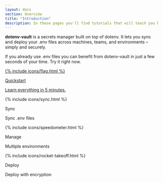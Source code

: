 ```yaml
---
layout: docs
section: Overview
title: "Introduction"
description: In these pages you'll find tutorials that will teach you how to use dotenv-vault, and reference documentation for all the moving parts.
---
```


**dotenv-vault** is a secrets manager built on top of dotenv. It lets you sync and deploy your .env files across machines, teams, and environments – simply and securely.

If you already use .env files you can benefit from dotenv-vault in just a few seconds of your time. Try it right now.

<div class="row row-cols-2 g-2">
  <div class="col-lg-12">
    <a href="/docs/quickstart" class="text-decoration-none link-dark">
      <div class="card h-100">
        <div class="card-body">
          {% include icons/flag.html %}
          <p class="fw-bold mb-0">Quickstart</p>
          <p class="mb-0">Learn everything in 5 minutes.</p>
        </div>
      </div>
    </a>
  </div>

  <div class="col-lg-4">
    <div class="card h-100">
      <div class="card-body">
        <div class="text-success">{% include icons/sync.html %}</div>
        <p class="fw-bold mb-0">Sync</p>
        <p class="mb-0">Sync .env files</p>
      </div>
    </div>
  </div>

  <div class="col-lg-4">
    <div class="card h-100">
      <div class="card-body">
        <div class="text-danger">{% include icons/speedometer.html %}</div>
        <p class="fw-bold mb-0">Manage</p>
        <p class="mb-0">Multiple environments</p>
      </div>
    </div>
  </div>

  <div class="col-lg-4">
    <div class="card h-100">
      <div class="card-body">
        <div class="text-primary">{% include icons/rocket-takeoff.html %}</div>
        <p class="fw-bold mb-0">Deploy</p>
        <p class="mb-0">Deploy with encryption</p>
      </div>
    </div>
  </div>
</div>
